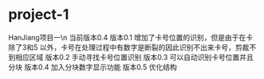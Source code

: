 # project-1
HanJiang项目一\n
当前版本0.4
版本0.1 增加了卡号位置的识别，但是由于在卡除了3和5 以外，卡号在处理过程中有数字是断裂的因此识别不出来卡号，剪裁不到相应区域
版本0.2 手动寻找卡号位置识别
版本0.3 可以自动识别卡号位置并且分块
版本0.4 加入分块数字显示功能
版本0.5 优化结构
